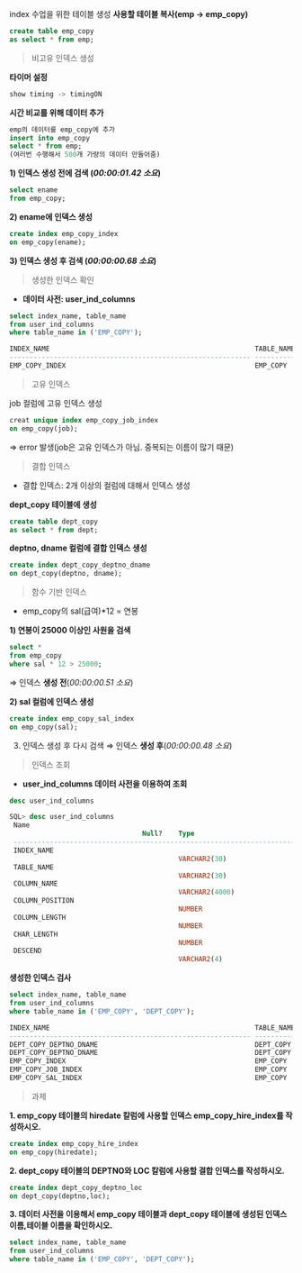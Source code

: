 index 수업을 위한 테이블 생성
**사용할 테이블 복사(emp -> emp_copy)**

```sql
create table emp_copy
as select * from emp;
```

> 비고유 인덱스 생성
> 

**타이머 설정**

```sql
show timing -> timingON
```

**시간 비교를 위해 데이터 추가**

```sql
emp의 데이터를 emp_copy에 추가
insert into emp_copy
select * from emp;
(여러번 수행해서 500개 가량의 데이터 만들어줌)
```

**1) 인덱스 생성 전에 검색 (*00:00:01.42 소요*)**

```sql
select ename
from emp_copy;
```

**2) ename에 인덱스 생성**

```sql
create index emp_copy_index
on emp_copy(ename);
```

**3) 인덱스 생성 후 검색 (*00:00:00.68 소요*)**

> 생성한 인덱스 확인
> 
- **데이터 사전: user_ind_columns**

```sql
select index_name, table_name
from user_ind_columns
where table_name in ('EMP_COPY');
```

```sql
INDEX_NAME                                                   TABLE_NAME
------------------------------------------------------------ ---------------
EMP_COPY_INDEX                                               EMP_COPY
```

> 고유 인덱스
> 

job 컬럼에 고유 인덱스 생성

```sql
creat unique index emp_copy_job_index
on emp_copy(job);
```

=> error 발생(job은 고유 인덱스가 아님. 중복되는 이름이 많기 때문)

> 결합 인덱스
> 
- 결합 인덱스:  2개 이상의 컬럼에 대해서 인덱스 생성

**dept_copy 테이블에 생성**

```sql
create table dept_copy
as select * from dept;
```

**deptno, dname 컬럼에 결합 인덱스 생성**

```sql
create index dept_copy_deptno_dname
on dept_copy(deptno, dname);
```

> 함수 기반 인덱스
> 
- emp_copy의 sal(급여)*12 = 연봉

**1) 연봉이 25000 이상인 사원을 검색**

```sql
select *
from emp_copy
where sal * 12 > 25000;
```

 ⇒ 인덱스 **생성 전**(*00:00:00.51 소요*)

**2) sal 컬럼에 인덱스 생성**

```sql
create index emp_copy_sal_index
on emp_copy(sal);
```

3) 인덱스 생성 후 다시 검색 ⇒ 인덱스 **생성 후**(*00:00:00.48 소요*)

> 인덱스 조회
> 
- **user_ind_columns 데이터 사전을 이용하여 조회**

```sql
desc user_ind_columns
```

```sql
SQL> desc user_ind_columns
 Name
                                 Null?    Type
 ----------------------------------------------------------------------------------------------------------------------------------------------- -------- ------------------------------------------------------------------------------------------------
 INDEX_NAME
                                          VARCHAR2(30)
 TABLE_NAME
                                          VARCHAR2(30)
 COLUMN_NAME
                                          VARCHAR2(4000)
 COLUMN_POSITION
                                          NUMBER
 COLUMN_LENGTH
                                          NUMBER
 CHAR_LENGTH
                                          NUMBER
 DESCEND
                                          VARCHAR2(4)
```

**생성한 인덱스 검사**

```sql
select index_name, table_name
from user_ind_columns
where table_name in ('EMP_COPY', 'DEPT_COPY');
```

```sql
INDEX_NAME                                                   TABLE_NAME
------------------------------------------------------------ ---------------
DEPT_COPY_DEPTNO_DNAME                                       DEPT_COPY
DEPT_COPY_DEPTNO_DNAME                                       DEPT_COPY
EMP_COPY_INDEX                                               EMP_COPY
EMP_COPY_JOB_INDEX                                           EMP_COPY
EMP_COPY_SAL_INDEX                                           EMP_COPY
```

> 과제
> 

**1. emp_copy 테이블의 hiredate 칼럼에 사용할 인덱스 emp_copy_hire_index를 작성하시오.**

```sql
create index emp_copy_hire_index
on emp_copy(hiredate);
```

**2. dept_copy 테이블의 DEPTNO와 LOC 칼럼에 사용할 결합 인덱스를 작성하시오.**

```sql
create index dept_copy_deptno_loc
on dept_copy(deptno,loc);
```

**3. 데이터 사전을 이용해서 emp_copy 테이블과 dept_copy 테이블에 생성된 인덱스 이름,테이블 이름을 확인하시오.**

```sql
select index_name, table_name
from user_ind_columns
where table_name in ('EMP_COPY', 'DEPT_COPY');
```
